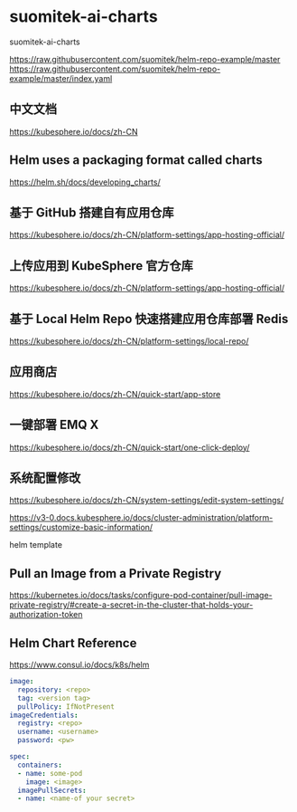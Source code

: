 # suomitek-ai-charts
suomitek-ai-charts

https://raw.githubusercontent.com/suomitek/helm-repo-example/master
https://raw.githubusercontent.com/suomitek/helm-repo-example/master/index.yaml

## 中文文档 
https://kubesphere.io/docs/zh-CN

## Helm uses a packaging format called charts
https://helm.sh/docs/developing_charts/

## 基于 GitHub 搭建自有应用仓库
https://kubesphere.io/docs/zh-CN/platform-settings/app-hosting-official/

## 上传应用到 KubeSphere 官方仓库
https://kubesphere.io/docs/zh-CN/platform-settings/app-hosting-official/

## 基于 Local Helm Repo 快速搭建应用仓库部署 Redis
https://kubesphere.io/docs/zh-CN/platform-settings/local-repo/

## 应用商店
https://kubesphere.io/docs/zh-CN/quick-start/app-store

## 一键部署 EMQ X
https://kubesphere.io/docs/zh-CN/quick-start/one-click-deploy/

## 系统配置修改
https://kubesphere.io/docs/zh-CN/system-settings/edit-system-settings/

https://v3-0.docs.kubesphere.io/docs/cluster-administration/platform-settings/customize-basic-information/

helm template


## Pull an Image from a Private Registry
https://kubernetes.io/docs/tasks/configure-pod-container/pull-image-private-registry/#create-a-secret-in-the-cluster-that-holds-your-authorization-token

## Helm Chart Reference
https://www.consul.io/docs/k8s/helm

```yaml
image:
  repository: <repo>
  tag: <version tag>
  pullPolicy: IfNotPresent
imageCredentials:
  registry: <repo>
  username: <username>
  password: <pw>
```

```yaml
spec:
  containers:
  - name: some-pod
    image: <image>
  imagePullSecrets:
  - name: <name-of your secret>
```